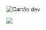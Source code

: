 ![Cartão dev](https://user-images.githubusercontent.com/8458095/113949470-bf6f9d00-97e5-11eb-9157-d9be61dcedf6.png)

[<img src="https://img.shields.io/badge/-JonathanSantos-blue?style=flat-square&logo=Linkedin&logoColor=white&link=https://www.linkedin.com/in/jonathan-reis-dos-santos/" />](http://linkedin.com/in/jonathan-reis-dos-santos/)
<!--
**JonathanSantos/JonathanSantos** is a ✨ _special_ ✨ repository because its `README.md` (this file) appears on your GitHub profile.

Here are some ideas to get you started:

- 🔭 I’m currently working on ...
- 🌱 I’m currently learning ...
- 👯 I’m looking to collaborate on ...
- 🤔 I’m looking for help with ...
- 💬 Ask me about ...
- 📫 How to reach me: ...
- 😄 Pronouns: ...
- ⚡ Fun fact: ...
-->
